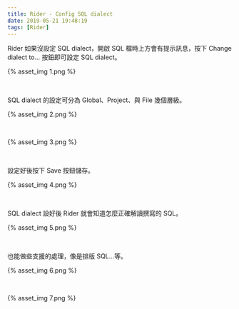 ```yaml
---
title: Rider - Config SQL dialect
date: 2019-05-21 19:48:19
tags: [Rider]
---
```


Rider 如果沒設定 SQL dialect，開啟 SQL 檔時上方會有提示訊息，按下 Change dialect to... 按鈕即可設定 SQL dialect。  

<!-- More -->

{% asset_img 1.png %}

</br>


SQL dialect 的設定可分為 Global、Project、與 File 幾個層級。  

{% asset_img 2.png %}

</br>


{% asset_img 3.png %}

</br>


設定好後按下 Save 按鈕儲存。  

{% asset_img 4.png %}

</br>


SQL dialect 設好後 Rider 就會知道怎麼正確解讀撰寫的 SQL。

{% asset_img 5.png %}

</br>


也能做些支援的處理，像是排版 SQL...等。  

{% asset_img 6.png %}

</br>


{% asset_img 7.png %}
